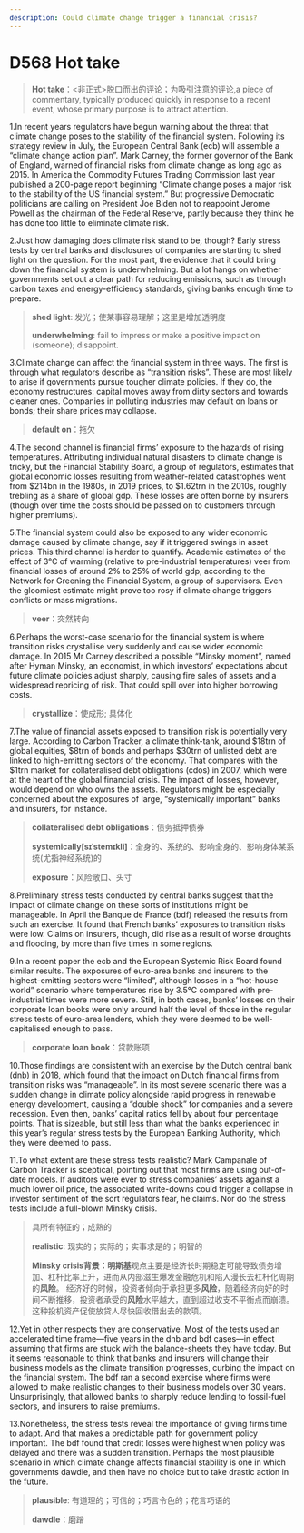 ```yaml
---
description: Could climate change trigger a financial crisis?
---
```


# D568 Hot take
> **Hot take**：<非正式>脱口而出的评论；为吸引注意的评论,a piece of commentary, typically produced quickly in response to a recent event, whose primary purpose is to attract attention.
 > 

1.In recent years regulators have begun warning about the threat that climate change poses to the stability of the financial system. Following its strategy review in July, the European Central Bank (ecb) will assemble a “climate change action plan”. Mark Carney, the former governor of the Bank of England, warned of financial risks from climate change as long ago as 2015. In America the Commodity Futures Trading Commission last year published a 200-page report beginning “Climate change poses a major risk to the stability of the US financial system.” But progressive Democratic politicians are calling on President Joe Biden not to reappoint Jerome Powell as the chairman of the Federal Reserve, partly because they think he has done too little to eliminate climate risk.

2.Just how damaging does climate risk stand to be, though? Early stress tests by central banks and disclosures of companies are starting to shed light on the question. For the most part, the evidence that it could bring down the financial system is underwhelming. But a lot hangs on whether governments set out a clear path for reducing emissions, such as through carbon taxes and energy-efficiency standards, giving banks enough time to prepare.

> **shed light**: 发光；使某事容易理解；这里是增加透明度
>
> **underwhelming**: fail to impress or make a positive impact on (someone); disappoint.
>

3.Climate change can affect the financial system in three ways. The first is through what regulators describe as “transition risks”. These are most likely to arise if governments pursue tougher climate policies. If they do, the economy restructures: capital moves away from dirty sectors and towards cleaner ones. Companies in polluting industries may default on loans or bonds; their share prices may collapse.

> **default on**：拖欠
>

4.The second channel is financial firms’ exposure to the hazards of rising temperatures. Attributing individual natural disasters to climate change is tricky, but the Financial Stability Board, a group of regulators, estimates that global economic losses resulting from weather-related catastrophes went from $214bn in the 1980s, in 2019 prices, to $1.62trn in the 2010s, roughly trebling as a share of global gdp. These losses are often borne by insurers (though over time the costs should be passed on to customers through higher premiums).

5.The financial system could also be exposed to any wider economic damage caused by climate change, say if it triggered swings in asset prices. This third channel is harder to quantify. Academic estimates of the effect of 3°C of warming (relative to pre-industrial temperatures) veer from financial losses of around 2% to 25% of world gdp, according to the Network for Greening the Financial System, a group of supervisors. Even the gloomiest estimate might prove too rosy if climate change triggers conflicts or mass migrations.

> **veer**：突然转向
>

6.Perhaps the worst-case scenario for the financial system is where transition risks crystallise very suddenly and cause wider economic damage. In 2015 Mr Carney described a possible “Minsky moment”, named after Hyman Minsky, an economist, in which investors’ expectations about future climate policies adjust sharply, causing fire sales of assets and a widespread repricing of risk. That could spill over into higher borrowing costs.

> **crystallize**：使成形; 具体化
>

7.The value of financial assets exposed to transition risk is potentially very large. According to Carbon Tracker, a climate think-tank, around $18trn of global equities, $8trn of bonds and perhaps $30trn of unlisted debt are linked to high-emitting sectors of the economy. That compares with the $1trn market for collateralised debt obligations (cdos) in 2007, which were at the heart of the global financial crisis. The impact of losses, however, would depend on who owns the assets. Regulators might be especially concerned about the exposures of large, “systemically important” banks and insurers, for instance.

> **collateralised debt obligations**：债务抵押债券
>
> **systemically[sɪˈstemɪkli]**：全身的、系统的、影响全身的、影响身体某系统(尤指神经系统)的
>
> **exposure**：风险敞口、头寸
>

8.Preliminary stress tests conducted by central banks suggest that the impact of climate change on these sorts of institutions might be manageable. In April the Banque de France (bdf) released the results from such an exercise. It found that French banks’ exposures to transition risks were low. Claims on insurers, though, did rise as a result of worse droughts and flooding, by more than five times in some regions.

9.In a recent paper the ecb and the European Systemic Risk Board found similar results. The exposures of euro-area banks and insurers to the highest-emitting sectors were “limited”, although losses in a “hot-house world” scenario where temperatures rise by 3.5°C compared with pre-industrial times were more severe. Still, in both cases, banks’ losses on their corporate loan books were only around half the level of those in the regular stress tests of euro-area lenders, which they were deemed to be well-capitalised enough to pass.

> **corporate loan book**：贷款账项
>

10.Those findings are consistent with an exercise by the Dutch central bank (dnb) in 2018, which found that the impact on Dutch financial firms from transition risks was “manageable”. In its most severe scenario there was a sudden change in climate policy alongside rapid progress in renewable energy development, causing a “double shock” for companies and a severe recession. Even then, banks’ capital ratios fell by about four percentage points. That is sizeable, but still less than what the banks experienced in this year’s regular stress tests by the European Banking Authority, which they were deemed to pass.

11.To what extent are these stress tests realistic? Mark Campanale of Carbon Tracker is sceptical, pointing out that most firms are using out-of-date models. If auditors were ever to stress companies’ assets against a much lower oil price, the associated write-downs could trigger a collapse in investor sentiment of the sort regulators fear, he claims. Nor do the stress tests include a full-blown Minsky crisis.

> 具所有特征的；成熟的
>
> **realistic**: 现实的；实际的；实事求是的；明智的
>
> **Minsky crisis背景：明斯基**观点主要是经济长时期稳定可能导致债务增加、杠杆比率上升，进而从内部滋生爆发金融危机和陷入漫长去杠杆化周期的**风险**。 经济好的时候，投资者倾向于承担更多**风险**，随着经济向好的时间不断推移，投资者承受的**风险**水平越大，直到超过收支不平衡点而崩溃。 这种投机资产促使放贷人尽快回收借出去的款项。
>

12.Yet in other respects they are conservative. Most of the tests used an accelerated time frame—five years in the dnb and bdf cases—in effect assuming that firms are stuck with the balance-sheets they have today. But it seems reasonable to think that banks and insurers will change their business models as the climate transition progresses, curbing the impact on the financial system. The bdf ran a second exercise where firms were allowed to make realistic changes to their business models over 30 years. Unsurprisingly, that allowed banks to sharply reduce lending to fossil-fuel sectors, and insurers to raise premiums.

13.Nonetheless, the stress tests reveal the importance of giving firms time to adapt. And that makes a predictable path for government policy important. The bdf found that credit losses were highest when policy was delayed and there was a sudden transition. Perhaps the most plausible scenario in which climate change affects financial stability is one in which governments dawdle, and then have no choice but to take drastic action in the future.

> **plausible**: 有道理的；可信的；巧言令色的；花言巧语的
>
> **dawdle**：磨蹭
>

